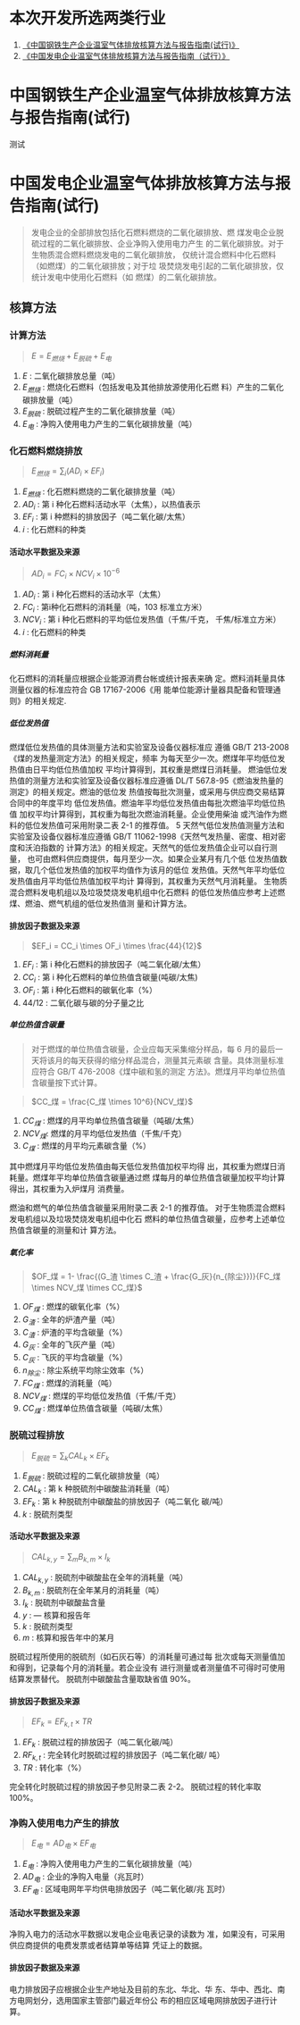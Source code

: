 # 本次开发所选两类行业

1. [《中国钢铁生产企业温室气体排放核算方法与报告指南(试行)》](https://zfxxgk.ndrc.gov.cn/web/fileread.jsp?id=1438)
2. [《中国发电企业温室气体排放核算方法与报告指南（试行）》](https://zfxxgk.ndrc.gov.cn/web/fileread.jsp?id=1429)

# 中国钢铁生产企业温室气体排放核算方法与报告指南(试行)



测试

# 中国发电企业温室气体排放核算方法与报告指南(试行)

> 发电企业的全部排放包括化石燃料燃烧的二氧化碳排放、燃 煤发电企业脱硫过程的二氧化碳排放、企业净购入使用电力产生 的二氧化碳排放。对于生物质混合燃料燃烧发电的二氧化碳排放， 仅统计混合燃料中化石燃料（如燃煤）的二氧化碳排放；对于垃 圾焚烧发电引起的二氧化碳排放，仅统计发电中使用化石燃料（如 燃煤）的二氧化碳排放。

## 核算方法

### 计算方法

> $E=E_{燃烧}+E_{脱硫}+E_{电}$

1. $E$ : 二氧化碳排放总量（吨）
2. $E_{燃烧}$ : 燃烧化石燃料（包括发电及其他排放源使用化石燃 料）产生的二氧化碳排放量（吨）
3. $E_{脱硫}$ : 脱硫过程产生的二氧化碳排放量（吨）
4. $E_{电}$ : 净购入使用电力产生的二氧化碳排放量（吨）

### 化石燃料燃烧排放

> $E_{燃烧} = \sum_{i}(AD_i \times EF_i)$

1. $E_{燃烧}$ : 化石燃料燃烧的二氧化碳排放量（吨）
2. $AD_i$ : 第 i 种化石燃料活动水平（太焦），以热值表示
3. $EF_i$ : 第 i 种燃料的排放因子（吨二氧化碳/太焦）
4. $i$ : 化石燃料的种类

#### 活动水平数据及来源

> $AD_i = FC_i \times NCV_i \times 10^{-6}$

1. $AD_i$ : 第 i 种化石燃料的活动水平（太焦）
2. $FC_i$ : 第i种化石燃料的消耗量（吨，103 标准立方米）
3. $NCV_i$ : 第 i 种化石燃料的平均低位发热值（千焦/千克， 千焦/标准立方米）
4. $i$ :  化石燃料的种类

##### 燃料消耗量

化石燃料的消耗量应根据企业能源消费台帐或统计报表来确 定。燃料消耗量具体测量仪器的标准应符合 GB 17167-2006《用 能单位能源计量器具配备和管理通则》的相关规定.

##### 低位发热值

燃煤低位发热值的具体测量方法和实验室及设备仪器标准应 遵循 GB/T 213-2008《煤的发热量测定方法》的相关规定，频率 为每天至少一次。燃煤年平均低位发热值由日平均低位热值加权 平均计算得到，其权重是燃煤日消耗量。 燃油低位发热值的测量方法和实验室及设备仪器标准应遵循 DL/T 567.8-95《燃油发热量的测定》的相关规定。燃油的低位发 热值按每批次测量，或采用与供应商交易结算合同中的年度平均 低位发热值。燃油年平均低位发热值由每批次燃油平均低位热值 加权平均计算得到，其权重为每批次燃油消耗量。企业使用柴油 或汽油作为燃料的低位发热值可采用附录二表 2-1 的推荐值。 5 天然气低位发热值测量方法和实验室及设备仪器标准应遵循 GB/T 11062-1998《天然气发热量、密度、相对密度和沃泊指数的 计算方法》的相关规定。天然气的低位发热值企业可以自行测量， 也可由燃料供应商提供，每月至少一次。如果企业某月有几个低 位发热值数据，取几个低位发热值的加权平均值作为该月的低位 发热值。天然气年平均低位发热值由月平均低位热值加权平均计 算得到，其权重为天然气月消耗量。 生物质混合燃料发电机组以及垃圾焚烧发电机组中化石燃料 的低位发热值应参考上述燃煤、燃油、燃气机组的低位发热值测 量和计算方法。

#### 排放因子数据及来源

> $EF_i = CC_i \times OF_i \times \frac{44}{12}$

1. $EF_i$ : 第 i 种化石燃料的排放因子（吨二氧化碳/太焦）
2. $CC_i$ : 第 i 种化石燃料的单位热值含碳量(吨碳/太焦)
3. $OF_i$ : 第 i 种化石燃料的碳氧化率（%）
4. $44/12$ : 二氧化碳与碳的分子量之比

##### 单位热值含碳量

> 对于燃煤的单位热值含碳量，企业应每天采集缩分样品，每 6 月的最后一天将该月的每天获得的缩分样品混合，测量其元素碳 含量。具体测量标准应符合 GB/T 476-2008《煤中碳和氢的测定 方法》。燃煤月平均单位热值含碳量按下式计算。

> $CC_煤 = \frac{C_煤 \times 10^6}{NCV_煤}$

1. $CC_煤$ : 燃煤的月平均单位热值含碳量（吨碳/太焦）
2. $NCV_煤$: 燃煤的月平均低位发热值（千焦/千克）
3. $C_煤$ : 燃煤的月平均元素碳含量（%）

其中燃煤月平均低位发热值由每天低位发热值加权平均得 出，其权重为燃煤日消耗量。燃煤年平均单位热值含碳量通过燃 煤每月的单位热值含碳量加权平均计算得出，其权重为入炉煤月 消费量。

燃油和燃气的单位热值含碳量采用附录二表 2-1 的推荐值。 对于生物质混合燃料发电机组以及垃圾焚烧发电机组中化石 燃料的单位热值含碳量，应参考上述单位热值含碳量的测量和计 算方法。

##### 氧化率

> $OF_煤 = 1- \frac{(G_渣 \times C_渣 + \frac{G_灰}{n_{除尘}})}{FC_煤 \times NCV_煤 \times CC_煤}$

1. $OF_煤$ : 燃煤的碳氧化率（%）
2. $G_渣$ : 全年的炉渣产量（吨）
3. $C_渣$ : 炉渣的平均含碳量（%）
4. $G_灰$ : 全年的飞灰产量（吨）
5. $C_灰$ : 飞灰的平均含碳量（%）
6. $n_{除尘}$ : 除尘系统平均除尘效率（%）
7. $FC_煤$ : 燃煤的消耗量（吨）
8. $NCV_煤$ : 燃煤的平均低位发热值（千焦/千克）
9. $CC_煤$ : 燃煤单位热值含碳量（吨碳/太焦）

### 脱硫过程排放

> $E_{脱硫} = \sum_{k}CAL_k \times EF_k$

1. $E_{脱硫}$ : 脱硫过程的二氧化碳排放量（吨）
2. $CAL_k$ : 第 k 种脱硫剂中碳酸盐消耗量（吨）
3. $EF_k$ : 第 k 种脱硫剂中碳酸盐的排放因子（吨二氧化 碳/吨）
4. $k$ : 脱硫剂类型

#### 活动水平数据及来源

> $CAL_{k,y} = \sum_{m}B_{k,m} \times I_k$

1. $CAL_{k,y}$ : 脱硫剂中碳酸盐在全年的消耗量（吨）
2. $B_{k,m}$ : 脱硫剂在全年某月的消耗量（吨）
3. $I_k$ : 脱硫剂中碳酸盐含量
4. $y$ : — 核算和报告年
5. $k$ : 脱硫剂类型
6. $m$ : 核算和报告年中的某月

脱硫过程所使用的脱硫剂（如石灰石等）的消耗量可通过每 批次或每天测量值加和得到，记录每个月的消耗量。若企业没有 进行测量或者测量值不可得时可使用结算发票替代。
脱硫剂中碳酸盐含量取缺省值 90%。

#### 排放因子数据及来源

> $EF_k = EF_{k,t} \times TR$

1. $EF_k$ : 脱硫过程的排放因子（吨二氧化碳/吨）
2. $RF_{k,t}$ : 完全转化时脱硫过程的排放因子（吨二氧化碳/ 吨）
3. $TR$ : 转化率（%）

完全转化时脱硫过程的排放因子参见附录二表 2-2。 脱硫过程的转化率取 100%。

### 净购入使用电力产生的排放

> $E_电 = AD_电 \times EF_电$

1. $E_电$ : 净购入使用电力产生的二氧化碳排放量（吨）
2. $AD_电$ : 企业的净购入电量（兆瓦时）
3. $EF_电$ : 区域电网年平均供电排放因子（吨二氧化碳/兆 瓦时）

#### 活动水平数据及来源

净购入电力的活动水平数据以发电企业电表记录的读数为 准，如果没有，可采用供应商提供的电费发票或者结算单等结算 凭证上的数据。

#### 排放因子数据及来源

电力排放因子应根据企业生产地址及目前的东北、华北、华 东、华中、西北、南方电网划分，选用国家主管部门最近年份公 布的相应区域电网排放因子进行计算。

